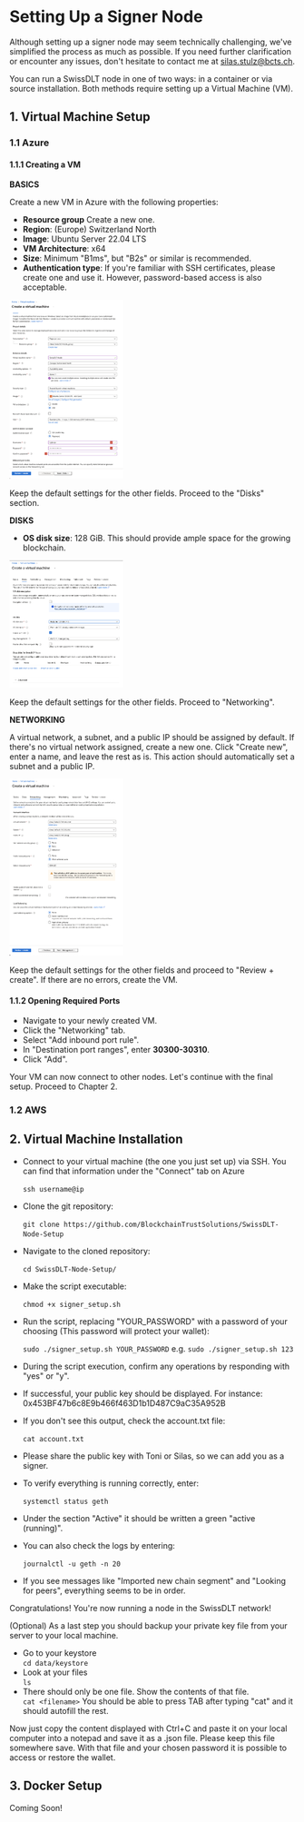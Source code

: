 # Setting Up a Signer Node

Although setting up a signer node may seem technically challenging, we've simplified the process as much as possible. If you need further clarification or encounter any issues, don't hesitate to contact me at [silas.stulz@bcts.ch](mailto:silas.stulz@bcts.ch?subject=SwissDLT%20Setup%20Support).

You can run a SwissDLT node in one of two ways: in a container or via source installation. Both methods require setting up a Virtual Machine (VM).

## 1. Virtual Machine Setup

### 1.1 Azure

#### 1.1.1 Creating a VM

**BASICS**

Create a new VM in Azure with the following properties:

- **Resource group** Create a new one.
- **Region**: (Europe) Switzerland North
- **Image**: Ubuntu Server 22.04 LTS
- **VM Architecture**: x64
- **Size**: Minimum "B1ms", but "B2s" or similar is recommended.
- **Authentication type**: If you're familiar with SSH certificates, please create one and use it. However, password-based access is also acceptable.

<img src="img/azure_vm_basics.png" alt="Azure VM Setup Basics" width="200"/>

Keep the default settings for the other fields. Proceed to the "Disks" section.

**DISKS**

- **OS disk size**: 128 GiB. This should provide ample space for the growing blockchain.

<img src="img/azure_vm_disks.png" alt="Azure VM Setup Disks" width="200"/>

Keep the default settings for the other fields. Proceed to "Networking".

**NETWORKING**

A virtual network, a subnet, and a public IP should be assigned by default. If there's no virtual network assigned, create a new one. Click "Create new", enter a name, and leave the rest as is. This action should automatically set a subnet and a public IP.


<img src="img/azure_vm_networking.png" alt="Azure VM Setup Networking" width="200"/>


Keep the default settings for the other fields and proceed to "Review + create". If there are no errors, create the VM.

#### 1.1.2 Opening Required Ports

- Navigate to your newly created VM.
- Click the "Networking" tab.
- Select "Add inbound port rule".
- In "Destination port ranges", enter **30300-30310**.
- Click "Add".

Your VM can now connect to other nodes. Let's continue with the final setup. Proceed to Chapter 2.

### 1.2 AWS

## 2. Virtual Machine Installation

- Connect to your virtual machine (the one you just set up) via SSH. You can find that information under the "Connect" tab on Azure

  ```ssh username@ip``` 


- Clone the git repository:

  ```git clone https://github.com/BlockchainTrustSolutions/SwissDLT-Node-Setup```


- Navigate to the cloned repository:

  ```cd SwissDLT-Node-Setup/```


- Make the script executable:

  ```chmod +x signer_setup.sh```


- Run the script, replacing "YOUR_PASSWORD" with a password of your choosing (This password will protect your wallet):

  ```sudo ./signer_setup.sh YOUR_PASSWORD``` e.g. ```sudo ./signer_setup.sh 123```


- During the script execution, confirm any operations by responding with "yes" or "y".


- If successful, your public key should be displayed. For instance: 0x453BF47b6c8E9b466f463D1b1D487C9aC35A952B


- If you don't see this output, check the account.txt file:

  ```cat account.txt```


- Please share the public key with Toni or Silas, so we can add you as a signer.


- To verify everything is running correctly, enter:

  ```systemctl status geth```


- Under the section "Active" it should be written a green "active (running)".


- You can also check the logs by entering:

  ```journalctl -u geth -n 20```


- If you see messages like "Imported new chain segment" and "Looking for peers", everything seems to be in order.

Congratulations! You're now running a node in the SwissDLT network!

(Optional) As a last step you should backup your private key file from your server to your local machine.

- Go to your keystore <br>
  ```cd data/keystore```
- Look at your files <br>
  ```ls```
- There should only be one file. Show the contents of that file.<br>
  ```cat <filename>``` You should be able to press TAB after typing "cat" and it should autofill the rest.

Now just copy the content displayed with Ctrl+C and paste it on your local computer into a notepad and save it as a .json file. Please keep this file somewhere save. With that file and your chosen password it is possible to access or restore the wallet.

## 3. Docker Setup

Coming Soon!